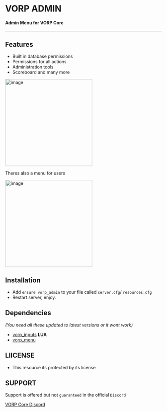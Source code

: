 # **VORP ADMIN**

#### **Admin Menu for VORP Core**

----

## Features
- Built in database permissions
- Permissions for all actions
- Administration tools
- Scoreboard
and many more

<img width="280" alt="image" src="https://user-images.githubusercontent.com/87246847/176924806-692cb9ab-9e5b-4c91-ae22-76a6cbe3faf8.png">

Theres also a menu for users

<img width="280" alt="image" src="https://user-images.githubusercontent.com/87246847/176924596-959f8642-f5d2-40f5-a966-aef59346407a.png">

## Installation

- Add `ensure vorp_admin` to your file called `server.cfg`/ `resources.cfg`
- Restart server, enjoy.

## Dependencies
*(You need all these updated to latest versions or it wont work)*
- [vorp_inputs](https://github.com/VORPCORE/vorp_inputs-lua) **LUA**
- [vorp_menu](https://github.com/VORPCORE/vorp_menu)

## LlICENSE
- This resource its protected by its license

## SUPPORT

Support is offered but not `guaranteed` in the official `Discord`

[VORP Core Discord](https://discord.gg/JjNYMnDKMf)